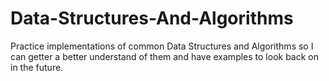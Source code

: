 # Data-Structures-And-Algorithms
Practice implementations of common Data Structures and Algorithms so I can getter a better understand of them and have examples to look back on in the future.
